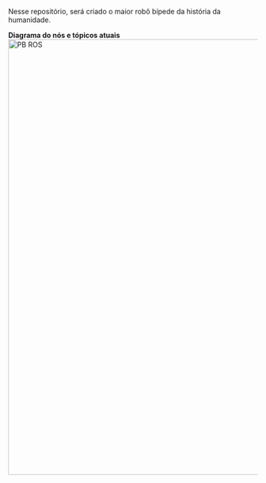 Nesse repositório, será criado o maior robô bípede da história da humanidade.






**Diagrama do nós e tópicos atuais**
<img width="1699" height="880" alt="PB ROS" src="https://github.com/user-attachments/assets/27cf75da-b6ab-43ee-975f-9940235673c4" />
